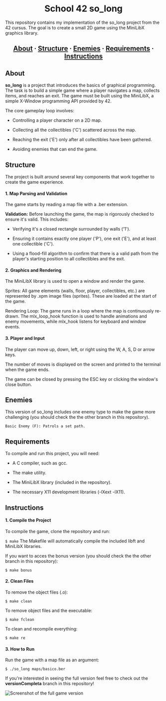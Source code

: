 <h1 align="center">School 42 so_long</h1>

This repository contains my implementation of the so_long project from the 42 cursus. The goal is to create a small 2D game using the MiniLibX graphics library.

<h2 align="center">
    <a href="#about">About</a>
    <span> · </span>
    <a href="#structure">Structure</a>
    <span> · </span>
<a href="#enemies">Enemies</a>
    <span> · </span>
    <a href="#requirements">Requirements</a>
    <span> · </span>
    <a href="#instructions">Instructions</a>
</h2>

## About

**so_long** is a project that introduces the basics of graphical programming. The task is to build a simple game where a player navigates a map, collects items, and reaches an exit. The game must be built using the MiniLibX, a simple X-Window programming API provided by 42.

The core gameplay loop involves:

* Controlling a player character on a 2D map.

* Collecting all the collectibles ('C') scattered across the map.

* Reaching the exit ('E') only after all collectibles have been gathered.

* Avoiding enemies that can end the game.

## Structure

The project is built around several key components that work together to create the game experience.
#### 1. Map Parsing and Validation

The game starts by reading a map file with a .ber extension.

**Validation:** Before launching the game, the map is rigorously checked to ensure it's valid. This includes:

* Verifying it's a closed rectangle surrounded by walls ('1').

* Ensuring it contains exactly one player ('P'), one exit ('E'), and at least one collectible ('C').

* Using a flood-fill algorithm to confirm that there is a valid path from the player's starting position to all collectibles and the exit.

#### 2. Graphics and Rendering

The MiniLibX library is used to open a window and render the game.

Sprites: All game elements (walls, floor, player, collectibles, etc.) are represented by .xpm image files (sprites). These are loaded at the start of the game.

Rendering Loop: The game runs in a loop where the map is continuously re-drawn. The mlx_loop_hook function is used to handle animations and enemy movements, while mlx_hook listens for keyboard and window events.

#### 3. Player and Input

The player can move up, down, left, or right using the W, A, S, D or arrow keys.

The number of moves is displayed on the screen and printed to the terminal when the game ends.

The game can be closed by pressing the ESC key or clicking the window's close button.

## Enemies

This version of so_long includes one enemy type to make the game more challenging (you should check the the other branch in this repository).

    Basic Enemy (F): Patrols a set path.


## Requirements

To compile and run this project, you will need:

* A C compiler, such as gcc.

* The make utility.

* The MiniLibX library (included in the repository).

* The necessary X11 development libraries (-lXext -lX11).

## Instructions
#### 1. Compile the Project

To compile the game, clone the repository and run:

```$ make```
The Makefile will automatically compile the included libft and MiniLibX libraries.

If you want to acces the bonus version (you should check the the other branch in this repository):

```$ make bonus```

#### 2. Clean Files

To remove the object files (.o):

```$ make clean```

To remove object files and the executable:

```$ make fclean```

To clean and recompile everything:

```$ make re```

#### 3. How to Run

Run the game with a map file as an argument:

```$ ./so_long maps/basico.ber```

If you're interested in seeing the full version feel free to check out the **versionCompleta** branch in this repository!

![Screenshot of the full game version](ScreenshotSL.png)
